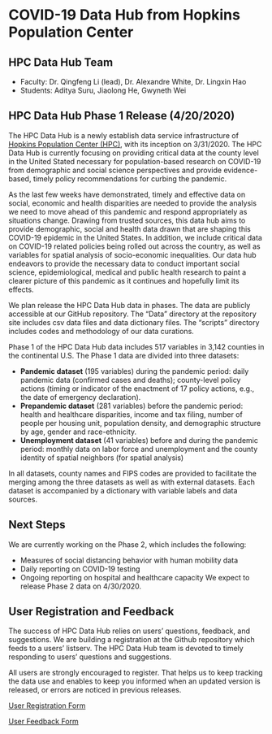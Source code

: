 # COVID-19 Data Hub from Hopkins Population Center

## HPC Data Hub Team
- Faculty: Dr. Qingfeng Li (lead), Dr. Alexandre White, Dr. Lingxin Hao
- Students: Aditya Suru, Jiaolong He, Gwyneth Wei

## HPC Data Hub Phase 1 Release (4/20/2020)

The HPC Data Hub is a newly establish data service infrastructure of [Hopkins Population Center (HPC)](https://popcenter.jhu.edu/), with its inception on 3/31/2020. The HPC Data Hub is currently focusing on providing critical data at the county level in the United Stated necessary for population-based research on COVID-19 from demographic and social science perspectives and provide evidence-based, timely policy recommendations for curbing the pandemic. 

As the last few weeks have demonstrated, timely and effective data on social, economic and health disparities are needed to provide the analysis we need to move ahead of this pandemic and respond appropriately as situations change. Drawing from trusted sources, this data hub aims to provide demographic, social and health data drawn that are shaping this COVID-19 epidemic in the United States. In addition, we include critical data on COVID-19 related policies being rolled out across the country, as well as variables for spatial analysis of socio-economic inequalities. Our data hub endeavors to provide the necessary data to conduct important social science, epidemiological, medical and public health research to paint a clearer picture of this pandemic as it continues and hopefully limit its effects. 

We plan release the HPC Data Hub data in phases. The data are publicly accessible at our GitHub repository. The “Data” directory at the repository site includes csv data files and data dictionary files. The “scripts” directory includes codes and methodology of our data curations.

Phase 1 of the HPC Data Hub data includes 517 variables in 3,142 counties in the continental U.S. The Phase 1 data are divided into three datasets: 
-	**Pandemic dataset** (195 variables) during the pandemic period: daily pandemic data (confirmed cases and deaths); county-level policy actions (timing or indicator of the enactment of 17 policy actions, e.g., the date of emergency declaration). 
-	**Prepandemic dataset** (281 variables) before the pandemic period: health and healthcare disparities, income and tax filing, number of people per housing unit, population density, and demographic structure by age, gender and race-ethnicity.
-	**Unemployment dataset** (41 variables) before and during the pandemic period: monthly data on labor force and unemployment and the county identity of spatial neighbors (for spatial analysis)

In all datasets, county names and FIPS codes are provided to facilitate the merging among the three datasets as well as with external datasets. Each dataset is accompanied by a dictionary with variable labels and data sources.

## Next Steps
We are currently working on the Phase 2, which includes the following: 
-	Measures of social distancing behavior with human mobility data
-	Daily reporting on COVID-19 testing
-	Ongoing reporting on hospital and healthcare capacity
We expect to release Phase 2 data on 4/30/2020.

## User Registration and Feedback

The success of HPC Data Hub relies on users’ questions, feedback, and suggestions. We are building a registration at the Github repository which feeds to a users’ listserv. The HPC Data Hub team is devoted to timely responding to users’ questions and suggestions. 

All users are strongly encouraged to register. That helps us to keep tracking the data use and enables to keep you informed when an updated version is released, or errors are noticed in previous releases. 

[User Registration Form](https://docs.google.com/forms/d/e/1FAIpQLSdomJngQRiPA-2tfa8WQA_nbscVf0y2hV_XRPRjFqnvx80XpA/viewform?usp=pp_url)

[User Feedback Form](https://docs.google.com/forms/d/e/1FAIpQLSeh1KCx57yQEZiGfem7dWUjyEDxmsr4sU25JOQdH80ERjpGlQ/viewform?usp=pp_url)




<!---
⬇️ [Download HPC Data Hub Relase 1 dataset (CSV)](https://github.com/QFL2020/HPC_DataHub/blob/master/data/census_unemployment.csv)
--->
